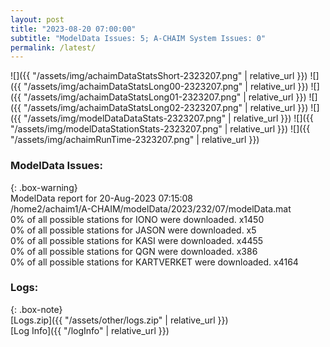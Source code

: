 ```yaml
---
layout: post
title: "2023-08-20 07:00:00"
subtitle: "ModelData Issues: 5; A-CHAIM System Issues: 0"
permalink: /latest/
---
```


![]({{ "/assets/img/achaimDataStatsShort-2323207.png" | relative_url }})
![]({{ "/assets/img/achaimDataStatsLong00-2323207.png" | relative_url }})
![]({{ "/assets/img/achaimDataStatsLong01-2323207.png" | relative_url }})
![]({{ "/assets/img/achaimDataStatsLong02-2323207.png" | relative_url }})
![]({{ "/assets/img/modelDataDataStats-2323207.png" | relative_url }})
![]({{ "/assets/img/modelDataStationStats-2323207.png" | relative_url }})
![]({{ "/assets/img/achaimRunTime-2323207.png" | relative_url }})


### ModelData Issues:  
  
{: .box-warning}  
 ModelData report for 20-Aug-2023 07:15:08   
 /home2/achaim1/A-CHAIM/modelData/2023/232/07/modelData.mat   
 0% of all possible stations for IONO were downloaded. x1450   
 0% of all possible stations for JASON were downloaded. x5   
 0% of all possible stations for KASI were downloaded. x4455   
 0% of all possible stations for QGN were downloaded. x386   
 0% of all possible stations for KARTVERKET were downloaded. x4164   
  


### Logs:  
  
{: .box-note}  
[Logs.zip]({{ "/assets/other/logs.zip" | relative_url }})  
[Log Info]({{ "/logInfo" | relative_url }})  
